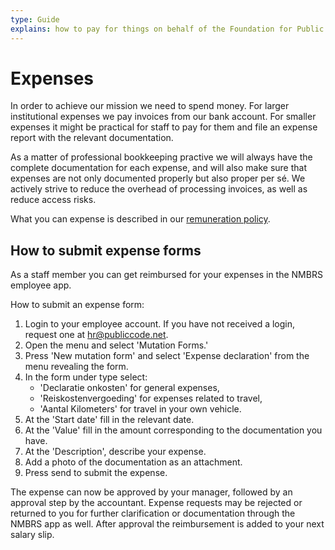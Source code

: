 ```yaml
---
type: Guide
explains: how to pay for things on behalf of the Foundation for Public Code and how to get reimbursed
---
```


# Expenses

In order to achieve our mission we need to spend money.
For larger institutional expenses we pay invoices from our bank account.
For smaller expenses it might be practical for staff to pay for them and file an expense report with the relevant documentation.

As a matter of professional bookkeeping practive we will always have the complete documentation for each expense, and will also make sure that expenses are not only documented properly but also proper per sé. We actively strive to reduce the overhead of processing invoices, as well as reduce access risks.

What you can expense is described in our [remuneration policy](../../organization/remuneration-policy.md).

## How to submit expense forms

As a staff member you can get reimbursed for your expenses in the NMBRS employee app.

How to submit an expense form:

1. Login to your employee account. If you have not received a login, request one at <hr@publiccode.net>.
2. Open the menu and select 'Mutation Forms.'
3. Press 'New mutation form' and select 'Expense declaration' from the menu revealing the form.
4. In the form under type select:
   * 'Declaratie onkosten' for general expenses,
   * 'Reiskostenvergoeding' for expenses related to travel,
   * 'Aantal Kilometers' for travel in your own vehicle.
5. At the 'Start date' fill in the relevant date.
6. At the 'Value' fill in the amount corresponding to the documentation you have.
7. At the 'Description', describe your expense.
8. Add a photo of the documentation as an attachment.
9. Press send to submit the expense.

The expense can now be approved by your manager, followed by an approval step by the accountant. Expense requests may be rejected or returned to you for further clarification or documentation through the NMBRS app as well.
After approval the reimbursement is added to your next salary slip.
